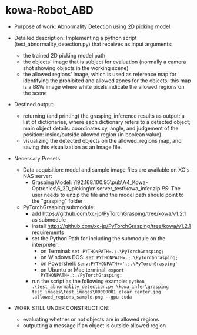 # kowa-Robot_ABD
* Purpose of work: Abnormality Detection using 2D picking model
* Detailed description:
 Implementing a python script (test_abnormality_detection.py) that receives as input arguments:
    - the trained 2D picking model path
    - the objects' image that is subject for evaluation (normally a camera shot showing objects in the working scene)
    - the allowed regions' image, which is used as reference map for identifying the prohibited and allowed zones for the objects; this map is a B&W image where white pixels indicate the allowed regions on the scene
* Destined output:
    - returning (and printing) the grasping_inference results as output: a list of dictionaries, where each dictionary refers to a detected object; main object details: coordinates xy, angle, and judgement of the position: inside/outside allowed region (in boolean value)
    - visualizing the detected objects on the allowed_regions map, and saving this visualization as an Image file.

* Necessary Presets:
    * Data acquisition: model and sample image files are available on XC's NAS server:
        - Grasping Model: \\192.168.100.95\pub\A4_Kowa-Optronics\6_2D_picking\mlserver_test\kowa_infer.zip
        _PS_: The user needs to unzip the file and the model path should point to the "grasping" folder
    * PyTorchGrasping submodule:
        - add https://github.com/xc-jp/PyTorchGrasping/tree/kowa/v1.2.1 as submodule
        - install https://github.com/xc-jp/PyTorchGrasping/tree/kowa/v1.2.1 requirements
        - set the Python Path for including the submodule on the interpreter:
            - on Terminal: `set PYTHONPATH=.;.\PyTorchGrasping;`
            - on Windows DOS: `set PYTHONPATH=.;.\PyTorchGrasping;`
            - on Powershell: `$env:PYTHONPATH+='.;.\PyTorchGrasping'`
            - on Ubuntu or Mac terminal: `export PYTHONPATH=.:./PyTorchGrasping:`
        - run the script as the following example: `python .\test_abnormality_detection.py \kowa_infer\grasping test_images\test_images\00000001_clear_center.jpg .allowed_regions_sample.png --gpu cuda`
* WORK STILL UNDER CONSTRUCTION:
    - evaluating whether or not objects are in allowed regions
    - outputting a message if an object is outside allowed region
